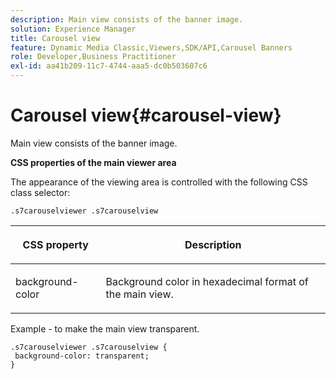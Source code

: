 ```yaml
---
description: Main view consists of the banner image.
solution: Experience Manager
title: Carousel view
feature: Dynamic Media Classic,Viewers,SDK/API,Carousel Banners
role: Developer,Business Practitioner
exl-id: aa41b209-11c7-4744-aaa5-dc0b503607c6
---
```

# Carousel view{#carousel-view}

Main view consists of the banner image.

<!--<a id="section_061E550C1C1D4DB2BD663A898895B38C"></a>-->

**CSS properties of the main viewer area**

The appearance of the viewing area is controlled with the following CSS class selector:

```
.s7carouselviewer .s7carouselview
```

<table id="table_94EE3F5BBE4547C0B4943471CEE7EDE4"> 
 <thead> 
  <tr> 
   <th colname="col1" class="entry"> <p> CSS property </p> </th> 
   <th colname="col2" class="entry"> <p>Description </p> </th> 
  </tr> 
 </thead>
 <tbody> 
  <tr> 
   <td colname="col1"> <p> <span class="codeph"> background-color </span> </p> </td> 
   <td colname="col2"> <p> Background color in hexadecimal format of the main view. </p> </td> 
  </tr> 
 </tbody> 
</table>

Example - to make the main view transparent.

```
.s7carouselviewer .s7carouselview { 
 background-color: transparent; 
}
```
